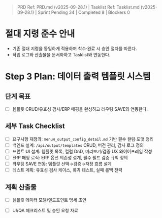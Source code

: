 > PRD Ref: PRD.md (v2025-09-28.1) | Tasklist Ref: Tasklist.md (v2025-09-28.1) | Sprint Pending 34 | Completed 8 | Blockers 0

# 절대 지령 준수 안내
- 기존 절대 지령을 동일하게 적용하며 착수·완료 시 승인 절차를 따른다.
- 작업 로그와 산출물을 문서화하고 Tasklist와 연동한다.

# Step 3 Plan: 데이터 출력 템플릿 시스템

## 단계 목표
- [ ] 템플릿 CRUD/유효성 검사/ERP 매핑을 완성하고 라우팅 SAVE와 연동한다.

## 세부 Task Checklist
- [ ] 요구사항 재정의: `menu4_output_config_detail.md` 기반 필수 컬럼·포맷 정리
- [ ] 백엔드 설계: `/api/output/templates` CRUD, 버전 관리, 감사 로그 정의
- [ ] 프런트 UI 설계: 템플릿 목록, 컬럼 DnD, 미리보기/검증 UX 와이어프레임 작성
- [ ] ERP 매핑 로직: ERP 옵션 의존성 설계, 필수 필드 검증 규칙 정의
- [ ] 라우팅 SAVE 연동: 템플릿 선택→검증→저장 흐름 설계
- [ ] 테스트 계획: 유효성 검사 케이스, 회귀 테스트, 실패 롤백 전략

## 계획 산출물
- [ ] 템플릿 데이터 모델/엔드포인트 명세 초안
- [ ] UI/QA 체크리스트 및 승인 요청 자료

